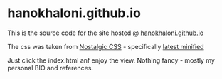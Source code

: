 # hanokhaloni.github.io

This is the source code for the site hosted @ [hanokhaloni.github.io](https://hanokhaloni.github.io/)

The css was taken from [Nostalgic CSS](https://nostalgic-css.github.io/NES.css/) - specifically [latest minified](https://unpkg.com/nes.css@2.3.0/css/nes.min.css)

Just click the index.html anf enjoy the view. Nothing fancy - mostly my personal BIO and references.